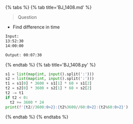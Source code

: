 {% tabs %}
{% tab title='BJ_1408.md' %}

> Question

* Find difference in time

```txt
Input:
13:52:30
14:00:00

Output: 00:07:30
```

{% endtab %}
{% tab title='BJ_1408.py' %}

```py
s1 = list(map(int, input().split(':')))
s2 = list(map(int, input().split(':')))
t1 = s1[0] * 3600 + s1[1] * 60 + s1[2]
t2 = s2[0] * 3600 + s2[1] * 60 + s2[2]
t2 -= t1
if t2 < 0:
  t2 += 3600 * 24
print(f'{t2//3600:0>2}:{t2%3600//60:0>2}:{t2%60:0>2}')
```

{% endtab %}
{% endtabs %}
